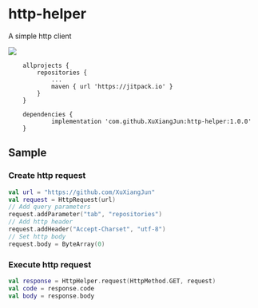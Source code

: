 # http-helper
A simple http client  

[![](https://jitpack.io/v/XuXiangJun/http-helper.svg)](https://jitpack.io/#XuXiangJun/http-helper)

```
    allprojects {
        repositories {
            ...
            maven { url 'https://jitpack.io' }
        }
    }
```
```
    dependencies {
            implementation 'com.github.XuXiangJun:http-helper:1.0.0'
    }
```

## Sample

### Create http request
```kotlin
val url = "https://github.com/XuXiangJun"
val request = HttpRequest(url)
// Add query parameters
request.addParameter("tab", "repositories")
// Add http header
request.addHeader("Accept-Charset", "utf-8")
// Set http body
request.body = ByteArray(0)
```

### Execute http request
```kotlin
val response = HttpHelper.request(HttpMethod.GET, request)
val code = response.code
val body = response.body
```
